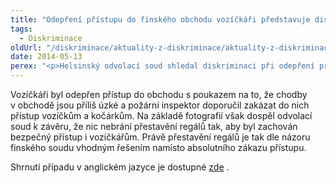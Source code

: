 ```yaml
---
title: "Odepření přístupu do finského obchodu vozíčkáři představuje diskriminaci"
tags:
  - Diskriminace
oldUrl: "/diskriminace/aktuality-z-diskriminace/aktuality-z-diskriminace-2014/odepreni-pristupu-do-finskeho-obchodu-vozickari-predstavuje-diskriminaci/"
date: 2014-05-13
perex: "<p>Helsinský odvolací soud shledal diskriminaci při odepření přístupu do obchodu vozíčkáři. Majiteli obchodu tak přikázal zaplatit pokutu ve výši 420 Eur a odškodnění oběti ve výši 600 Eur. </p>"
---
```


<!-- imported from the old website -->

<p class="align-blok">Vozíčkáři byl odepřen přístup do obchodu s poukazem na to, že chodby v obchodě jsou příliš úzké a požární inspektor doporučil zakázat do nich přístup vozíčkům a kočárkům. Na základě fotografií však dospěl odvolací soud k závěru, že nic nebrání přestavění regálů tak, aby byl zachován bezpečný přístup i vozíčkářům. Právě přestavění regálů je tak dle názoru finského soudu vhodným řešením namísto absolutního zákazu přístupu.</p><p class="align-blok">Shrnutí případu v anglickém jazyce je dostupné <a title="Otevření do nového okna" href="http://www.non-discrimination.net/content/media/FI-7-disability%20discrimination%20shop.pdf" target="_blank">zde</a> . </p>
